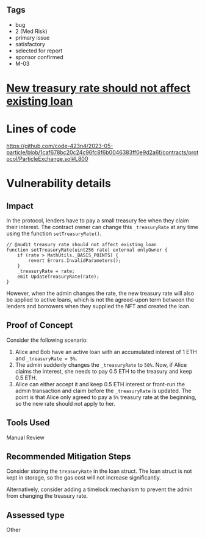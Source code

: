 ## Tags

- bug
- 2 (Med Risk)
- primary issue
- satisfactory
- selected for report
- sponsor confirmed
- M-03

# [New treasury rate should not affect existing loan](https://github.com/code-423n4/2023-05-particle-findings/issues/9) 

# Lines of code

https://github.com/code-423n4/2023-05-particle/blob/1caf678bc20c24c96fc8f6b0046383ff0e9d2a6f/contracts/protocol/ParticleExchange.sol#L800


# Vulnerability details

## Impact
In the protocol, lenders have to pay a small treasury fee when they claim their interest. The contract owner can change this `_treasuryRate` at any time using the function `setTreasuryRate()`.

```solidity
// @audit treasury rate should not affect existing loan
function setTreasuryRate(uint256 rate) external onlyOwner {
    if (rate > MathUtils._BASIS_POINTS) {
        revert Errors.InvalidParameters();
    }
    _treasuryRate = rate;
    emit UpdateTreasuryRate(rate);
}

```

However, when the admin changes the rate, the new treasury rate will also be applied to active loans, which is not the agreed-upon term between the lenders and borrowers when they supplied the NFT and created the loan.

## Proof of Concept

Consider the following scenario:

1. Alice and Bob have an active loan with an accumulated interest of 1 ETH and `_treasuryRate = 5%`.
2. The admin suddenly changes the `_treasuryRate` to `50%`. Now, if Alice claims the interest, she needs to pay 0.5 ETH to the treasury and keep 0.5 ETH.
3. Alice can either accept it and keep 0.5 ETH interest or front-run the admin transaction and claim before the `_treasuryRate` is updated.
The point is that Alice only agreed to pay a `5%` treasury rate at the beginning, so the new rate should not apply to her.

## Tools Used

Manual Review

## Recommended Mitigation Steps

Consider storing the `treasuryRate` in the loan struct. The loan struct is not kept in storage, so the gas cost will not increase significantly.

Alternatively, consider adding a timelock mechanism to prevent the admin from changing the treasury rate.



## Assessed type

Other